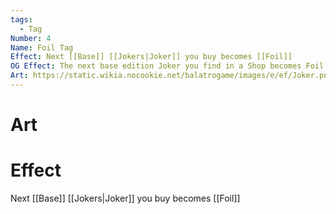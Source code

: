 ```yaml
---
tags:
  - Tag
Number: 4
Name: Foil Tag
Effect: Next [[Base]] [[Jokers|Joker]] you buy becomes [[Foil]]
OG Effect: The next base edition Joker you find in a Shop becomes Foil (+50 Chips) and free.
Art: https://static.wikia.nocookie.net/balatrogame/images/e/ef/Joker.png/revision/latest?cb=20230925003651
---
```

# Art
# Effect
Next [[Base]] [[Jokers|Joker]] you buy becomes [[Foil]]